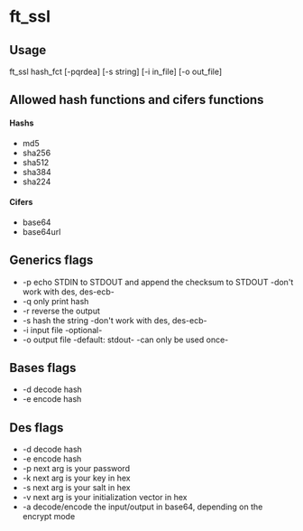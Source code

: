 # ft_ssl
## Usage

ft_ssl hash_fct [-pqrdea] [-s string] [-i in_file] [-o out_file]
## Allowed hash functions and cifers functions
#### Hashs
- md5
- sha256
- sha512
- sha384
- sha224
#### Cifers
- base64
- base64url

## Generics flags
- -p echo STDIN to STDOUT and append the checksum to STDOUT -don't work with des, des-ecb-
- -q only print hash
- -r reverse the output
- -s hash the string -don't work with des, des-ecb-
- -i input file  -optional-
- -o output file -default: stdout- -can only be used once-

## Bases flags
- -d decode hash
- -e encode hash

## Des flags
- -d decode hash
- -e encode hash
- -p next arg is your password
- -k next arg is your key in hex
- -s next arg is your salt in hex
- -v next arg is your initialization vector in hex
- -a decode/encode the input/output in base64, depending on the encrypt mode
